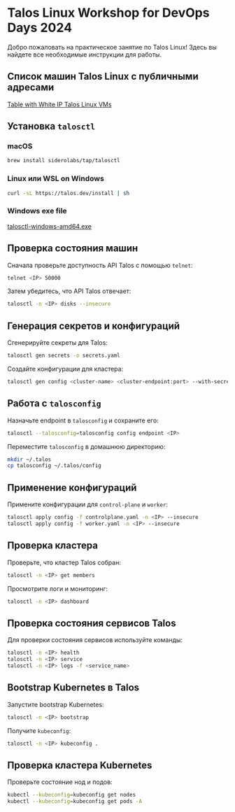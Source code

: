 # Talos Linux Workshop for DevOps Days 2024

Добро пожаловать на практическое занятие по Talos Linux! Здесь вы найдете все необходимые инструкции для работы. 

## Список машин Talos Linux с публичными адресами

[Table with White IP Talos Linux VMs](https://docs.google.com/spreadsheets/d/1Ka_Ru00UYV6pgMDJsYa5aTel1Cu8JeiHs60cwn5-NU4/edit?usp=sharing)

## Установка `talosctl`

### macOS
```bash
brew install siderolabs/tap/talosctl
```

### Linux или WSL on Windows
```bash
curl -sL https://talos.dev/install | sh
```

### Windows exe file

[talosctl-windows-amd64.exe](https://github.com/siderolabs/talos/releases/download/v1.7.4/talosctl-windows-amd64.exe)

## Проверка состояния машин

Сначала проверьте доступность API Talos с помощью `telnet`:
```bash
telnet <IP> 50000
```

Затем убедитесь, что API Talos отвечает:
```bash
talosctl -n <IP> disks --insecure
```

## Генерация секретов и конфигураций

Сгенерируйте секреты для Talos:
```bash
talosctl gen secrets -o secrets.yaml
```

Создайте конфигурации для кластера:
```bash
talosctl gen config <cluster-name> <cluster-endpoint:port> --with-secrets secrets.yaml
```

## Работа с `talosconfig`

Назначьте endpoint в `talosconfig` и сохраните его:
```bash
talosctl --talosconfig=talosconfig config endpoint <IP>
```

Переместите `talosconfig` в домашнюю директорию:
```bash
mkdir ~/.talos
cp talosconfig ~/.talos/config
```

## Применение конфигураций

Примените конфигурации для `control-plane` и `worker`:
```bash
talosctl apply config -f controlplane.yaml -n <IP> --insecure
talosctl apply config -f worker.yaml -n <IP> --insecure
```

## Проверка кластера

Проверьте, что кластер Talos собран:
```bash
talosctl -n <IP> get members
```

Просмотрите логи и мониторинг:
```bash
talosctl -n <IP> dashboard
```

## Проверка состояния сервисов Talos

Для проверки состояния сервисов используйте команды:
```bash
talosctl -n <IP> health
talosctl -n <IP> service
talosctl -n <IP> logs -f <service_name>
```

## Bootstrap Kubernetes в Talos

Запустите bootstrap Kubernetes:
```bash
talosctl -n <IP> bootstrap
```

Получите `kubeconfig`:
```bash
talosctl -n <IP> kubeconfig .
```

## Проверка кластера Kubernetes

Проверьте состояние нод и подов:
```bash
kubectl --kubeconfig=kubeconfig get nodes
kubectl --kubeconfig=kubeconfig get pods -A
```
